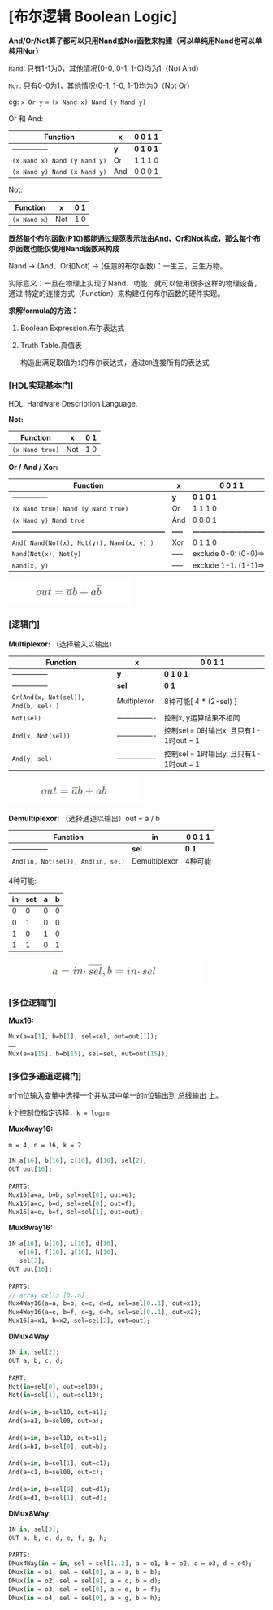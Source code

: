 # [布尔逻辑 Boolean Logic]

**And/Or/Not算子都可以只用Nand或Nor函数来构建（可以单纯用Nand也可以单纯用Nor）**

`Nand`: 只有1-1为0，其他情况(0-0, 0-1, 1-0)均为1（Not And）

`Nor`:   只有0-0为1，其他情况(0-1, 1-0, 1-1)均为0（Not Or）

eg: `x Or y` = `(x Nand x) Nand (y Nand y)`

Or 和 And:

| Function                     | x     | 0           0           1           1     |
| ---------------------------- | ----- | ----------------------------------------- |
| —————                        | **y** | **0           1           0           1** |
| `(x Nand x) Nand (y Nand y)` | Or    | 1           1           1           0     |
| `(x Nand y) Nand (x Nand y)` | And   | 0           0           0           1     |

 Not:

| Function     | x    | 0           1 |
| ------------ | ---- | ------------- |
| `(x Nand x)` | Not  | 1           0 |



**既然每个布尔函数(P10)都能通过规范表示法由And、Or和Not构成，那么每个布尔函数也能仅使用Nand函数来构成**

Nand -> (And、Or和Not) -> (任意的布尔函数)：一生三，三生万物。

实际意义：一旦在物理上实现了Nand、功能，就可以使用很多这样的物理设备，通过 特定的连接方式（Function）来构建任何布尔函数的硬件实现。

**求解formula的方法：**

1. Boolean Expression.布尔表达式

2. Truth Table.真值表

   构造出满足取值为`1`的布尔表达式，通过`OR`连接所有的表达式



### [HDL实现基本门]

HDL: Hardware Description Language.

**Not:** 

| Function        | x    | 0           1 |
| --------------- | ---- | ------------- |
| `(x Nand true)` | Not  | 1           0 |

**Or / And / Xor:** 

| Function                                  | x      | 0           0           1           1     |
| ----------------------------------------- | ------ | ----------------------------------------- |
| —————                                     | **y**  | **0           1           0           1** |
| `(x Nand true) Nand (y Nand true)`        | Or     | 1           1           1           0     |
| `(x Nand y) Nand true`                    | And    | 0           0           0           1     |
| **—————————————————————–**                | **—–** | **———————————**                           |
| `And( Nand(Not(x), Not(y)), Nand(x, y) )` | Xor    | 0           1           1           0     |
| `Nand(Not(x), Not(y)`                     | —–     | exclude 0-0: (0-0)=>0                     |
| `Nand(x, y)`                              | —–     | exclude 1-1: (1-1)=>0                     |

<img src="C1-布尔逻辑.assets/image-20200815164208033.png" alt="image-20200815164208033" style="zoom:80%;" />



### [逻辑门]

**Multiplexor:** （选择输入以输出）

| Function                             | x           | 0           0           1           1     |
| ------------------------------------ | ----------- | ----------------------------------------- |
| —————                                | **y**       | **0           1           0           1** |
| —————                                | **sel**     | **0           1**                         |
| `Or(And(x, Not(sel)), And(b, sel) )` | Multiplexor | 8种可能[ 4 * (2-sel) ]                    |
| `Not(sel)`                           | —————-      | 控制x, y运算结果不相同                    |
| `And(x, Not(sel))`                   | —————-      | 控制sel = 0时输出x, 且只有1-1时out = 1    |
| `And(y, sel)`                        | —————-      | 控制sel = 1时输出y, 且只有1-1时out = 1    |

<img src="C1-布尔逻辑.assets/image-20200815164106954.png" alt="image-20200815164106954" style="zoom: 80%;" />

**Demultiplexor:** （选择通道以输出）out = a / b

| Function                          | in            | 0           0           1           1 |
| --------------------------------- | ------------- | ------------------------------------- |
| —————                             | **sel**       | **0           1**                     |
| `And(in, Not(sel)), And(in, sel)` | Demultiplexor | 4种可能                               |

4种可能: 

| in   | set  | a    | b    |
| ---- | ---- | ---- | ---- |
| 0    | 0    | 0    | 0    |
| 0    | 1    | 0    | 0    |
| 1    | 0    | 1    | 0    |
| 1    | 1    | 0    | 1    |

<img src="C1-布尔逻辑.assets/image-20200815171440597.png" alt="image-20200815171440597" style="zoom:80%;" />



### [多位逻辑门]

**Mux16:** 

```haxe
Mux(a=a[1], b=b[1], sel=sel, out=out[1]); 
…… 
Mux(a=a[15], b=b[15], sel=sel, out=out[15]);
```



### [多位多通道逻辑门]

`m`个`n`位输入变量中选择一个并从其中单一的`n`位输出到 总线输出 上。

k个控制位指定选择，`k = log₂m`

**Mux4way16:** 

`m = 4, n = 16, k = 2`

```haxe
IN a[16], b[16], c[16], d[16], sel[2];
OUT out[16];

PARTS:
Mux16(a=a, b=b, sel=sel[0], out=e);
Mux16(a=c, b=d, sel=sel[0], out=f);
Mux16(a=e, b=f, sel=sel[1], out=out);
```



**Mux8way16:** 

```haxe
IN a[16], b[16], c[16], d[16],
   e[16], f[16], g[16], h[16],
   sel[3];
OUT out[16];

PARTS:
// array cells [0..n]
Mux4Way16(a=a, b=b, c=c, d=d, sel=sel[0..1], out=x1);
Mux4Way16(a=e, b=f, c=g, d=h, sel=sel[0..1], out=x2);
Mux16(a=x1, b=x2, sel=sel[2], out=out);
```



**DMux4Way**

```haxe
IN in, sel[2];
OUT a, b, c, d;

PART:
Not(in=sel[0], out=sel00);
Not(in=sel[1], out=sel10);

And(a=in, b=sel10, out=a1);
And(a=a1, b=sel00, out=a);

And(a=in, b=sel10, out=b1);
And(a=b1, b=sel[0], out=b);

And(a=in, b=sel[1], out=c1);
And(a=c1, b=sel00, out=c);

And(a=in, b=sel[0], out=d1);
And(a=d1, b=sel[1], out=d);
```



**DMux8Way:** 

```haxe
IN in, sel[3];
OUT a, b, c, d, e, f, g, h;

PARTS:
DMux4Way(in = in, sel = sel[1..2], a = o1, b = o2, c = o3, d = o4);
DMux(in = o1, sel = sel[0], a = a, b = b);
DMux(in = o2, sel = sel[0], a = c, b = d);
DMux(in = o3, sel = sel[0], a = e, b = f);
DMux(in = o4, sel = sel[0], a = g, b = h);
```

